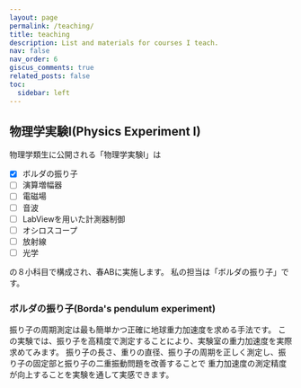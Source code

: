 ```yaml
---
layout: page
permalink: /teaching/
title: teaching
description: List and materials for courses I teach.
nav: false
nav_order: 6
giscus_comments: true
related_posts: false
toc:
  sidebar: left
---
```


## 物理学実験I(Physics Experiment I)

物理学類生に公開される「物理学実験I」は
- [x] ボルダの振り子
- [ ] 演算増幅器
- [ ] 電磁場
- [ ] 音波
- [ ] LabViewを用いた計測器制御
- [ ] オシロスコープ
- [ ] 放射線
- [ ] 光学

の８小科目で構成され、春ABに実施します。
私の担当は「ボルダの振り子」です。

### ボルダの振り子(Borda's pendulum experiment)

振り子の周期測定は最も簡単かつ正確に地球重力加速度を求める手法です。
この実験では、振り子を高精度で測定することにより、実験室の重力加速度を実際求めてみます。
振り子の長さ、重りの直径、振り子の周期を正しく測定し、振り子の固定部と振り子の二重振動問題を改善することで
重力加速度の測定精度が向上することを実験を通して実感できます。
